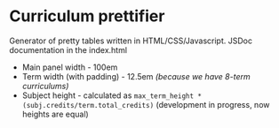 # Сurriculum prettifier
Generator of pretty tables written in HTML/CSS/Javascript. JSDoc documentation in the index.html

- Main panel width - 100em
- Term width (with padding) - 12.5em *(because we have 8-term curriculums)*
- Subject height - calculated as `max_term_height * (subj.credits/term.total_credits)` (development in progress, now heights are equal)